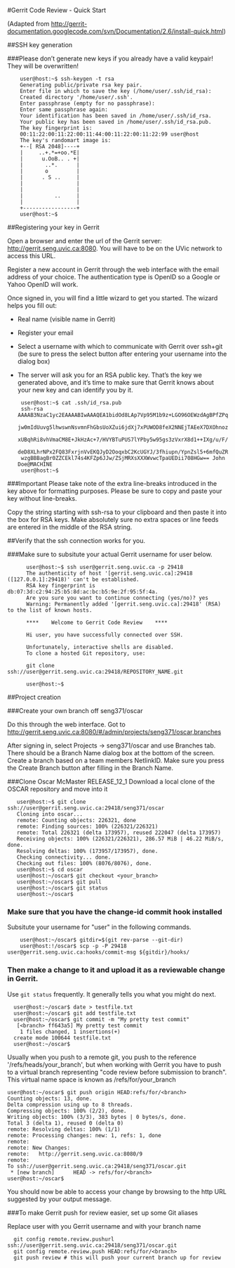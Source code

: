 #Gerrit Code Review - Quick Start

(Adapted from http://gerrit-documentation.googlecode.com/svn/Documentation/2.6/install-quick.html)

##SSH key generation

###Please don’t generate new keys if you already have a valid keypair! They will be overwritten!

	  	user@host:~$ ssh-keygen -t rsa
		Generating public/private rsa key pair.
		Enter file in which to save the key (/home/user/.ssh/id_rsa):
		Created directory '/home/user/.ssh'.
		Enter passphrase (empty for no passphrase):
		Enter same passphrase again:
		Your identification has been saved in /home/user/.ssh/id_rsa.
		Your public key has been saved in /home/user/.ssh/id_rsa.pub.
		The key fingerprint is:
		00:11:22:00:11:22:00:11:44:00:11:22:00:11:22:99 user@host
		The key's randomart image is:
		+--[ RSA 2048]----+
		|     ..+.*=+oo.*E|
		|      u.OoB.. . +|
		|       ..*.      |
		|       o         |
		|      . S ..     |
		|                 |
		|                 |
		|          ..     |
		|                 |
		+-----------------+
		user@host:~$

##Registering your key in Gerrit

Open a browser and enter the url of the Gerrit server:
http://gerrit.seng.uvic.ca:8080.  You will have to be on the UVic
network to access this URL.

Register a new account in Gerrit through the web interface with the
email address of your choice.  The authentication type is OpenID so a
Google or Yahoo OpenID will work.

Once signed in, you will find a little wizard to get you started. The
wizard helps you fill out:

* Real name (visible name in Gerrit)
* Register your email
* Select a username with which to communicate with Gerrit over ssh+git
  (be sure to press the select button after entering your username
  into the dialog box)
* The server will ask you for an RSA public key. That’s the key we
  generated above, and it’s time to make sure that Gerrit knows about
  your new key and can identify you by it.

       user@host:~$ cat .ssh/id_rsa.pub
       ssh-rsa AAAAB3NzaC1yc2EAAAABIwAAAQEA1bidOd8LAp7Vp95M1b9z+LGO96OEWzdAgBPfZPq05jUh
       jw0mIdUuvg5lhwswnNsvmnFhGbsUoXZui6jdXj7xPUWOD8feX2NNEjTAEeX7DXOhnozNAkk/Z98WUV2B
       xUBqhRi8vhVmaCM8E+JkHzAc+7/HVYBTuPUS7lYPby5w95gs3zVxrX8d1++IXg/u/F/47zUxhdaELMw2
       deD8XLhrNPx2FQ83FxrjnVvEKQJyD2OoqxbC2KcUGYJ/3fhiupn/YpnZsl5+6mfQuZRJEoZ/FH2n4DEH
       wzgBBBagBr0ZZCEkl74s4KFZp6JJw/ZSjMRXsXXXWvwcTpaUEDii708HGw== John Doe@MACHINE
       user@host:~$

###Important
Please take note of the extra line-breaks introduced in the key above
for formatting purposes. Please be sure to copy and paste your key
without line-breaks.

Copy the string starting with ssh-rsa to your clipboard and then paste
it into the box for RSA keys. Make absolutely sure no extra spaces or
line feeds are entered in the middle of the RSA string.

##Verify that the ssh connection works for you.

###Make sure to subsitute your actual Gerrit username for user below.

	      user@host:~$ ssh user@gerrit.seng.uvic.ca -p 29418
	      The authenticity of host '[gerrit.seng.uvic.ca]:29418 ([127.0.0.1]:29418)' can't be established.
	      RSA key fingerprint is db:07:3d:c2:94:25:b5:8d:ac:bc:b5:9e:2f:95:5f:4a.
	      Are you sure you want to continue connecting (yes/no)? yes
	      Warning: Permanently added '[gerrit.seng.uvic.ca]:29418' (RSA) to the list of known hosts.

	      ****    Welcome to Gerrit Code Review    ****

	      Hi user, you have successfully connected over SSH.

	      Unfortunately, interactive shells are disabled.
	      To clone a hosted Git repository, use:

	      git clone ssh://user@gerrit.seng.uvic.ca:29418/REPOSITORY_NAME.git

	      user@host:~$

##Project creation

###Create your own branch off seng371/oscar

Do this through the web interface.  Got to
http://gerrit.seng.uvic.ca:8080/#/admin/projects/seng371/oscar,branches

After signing in, select Projects -> seng371/oscar and use Branches tab.  There should
be a Branch Name dialog box at the bottom of the screen.  Create a branch based on a team members
NetlinkID.  Make sure you press the Create Branch button after filling in the Branch Name.

###Clone Oscar McMaster RELEASE_12_1
Download a local clone of the OSCAR repository and move into it

	   user@host:~$ git clone ssh://user@gerrit.seng.uvic.ca:29418/seng371/oscar
	   Cloning into oscar...
	   remote: Counting objects: 226321, done
	   remote: Finding sources: 100% (226321/226321)
	   remote: Total 226321 (delta 173957), reused 222047 (delta 173957)
	   Receiving objects: 100% (226321/226321), 286.57 MiB | 46.22 MiB/s, done.
	   Resolving deltas: 100% (173957/173957), done.
	   Checking connectivity... done.
	   Checking out files: 100% (8076/8076), done.
	   user@host:~$ cd oscar
	   user@host:~/oscar$ git checkout <your_branch>
	   user@host:~/oscar$ git pull
	   user@host:~/oscar$ git status
	   user@host:~/oscar$

### Make sure that you have the change-id commit hook installed

  Subsitute your username for "user" in the following commands.

  	    user@host:~/oscar$ gitdir=$(git rev-parse --git-dir)
	    user@host:!/oscar$ scp -p -P 29418 user@gerrit.seng.uvic.ca:hooks/commit-msg ${gitdir}/hooks/

### Then make a change to it and upload it as a reviewable change in Gerrit.

  Use `git status` frequently.  It generally tells you what you might do next.

      user@host:~/oscar$ date > testfile.txt
      user@host:~/oscar$ git add testfile.txt
      user@host:~/oscar$ git commit -m "My pretty test commit"
       [<branch> ff643a5] My pretty test commit
        1 files changed, 1 insertions(+)
	  create mode 100644 testfile.txt
      user@host:~/oscar$

Usually when you push to a remote git, you push to the reference
'/refs/heads/your_branch', but when working with Gerrit you have to
push to a virtual branch representing "code review before submission
to branch". This virtual name space is known as /refs/for/your_branch

	user@host:~/oscar$ git push origin HEAD:refs/for/<branch>
	Counting objects: 13, done.
	Delta compression using up to 8 threads.
	Compressing objects: 100% (2/2), done.
	Writing objects: 100% (3/3), 383 bytes | 0 bytes/s, done.
	Total 3 (delta 1), reused 0 (delta 0)
	remote: Resolving deltas: 100% (1/1)
	remote: Processing changes: new: 1, refs: 1, done    
	remote: 
	remote: New Changes:
	remote:   http://gerrit.seng.uvic.ca:8080/9
	remote: 
	To ssh://user@gerrit.seng.uvic.ca:29418/seng371/oscar.git
	 * [new branch]      HEAD -> refs/for/<branch>
	user@host:~/oscar$

You should now be able to access your change by browsing to the http
URL suggested by your output message.

###To make Gerrit push for review easier, set up some Git aliases

  Replace user with you Gerrit username and <branch> with your branch name

  	  git config remote.review.pushurl ssh://user@gerrit.seng.uvic.ca:29418/seng371/oscar.git
	  git config remote.review.push HEAD:refs/for/<branch>
	  git push review # this will push your current branch up for review


